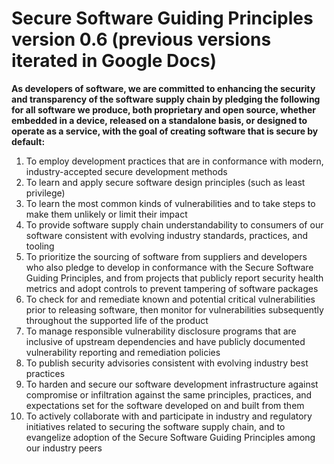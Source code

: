 # Secure Software Guiding Principles version 0.6 (previous versions iterated in Google Docs)

**As developers of software, we are committed to enhancing the security and transparency of the software supply chain by pledging the following for all software we produce, both proprietary and open source, whether embedded in a device, released on a standalone basis, or designed to operate as a service, with the goal of creating software that is secure by default:**

1. To employ development practices that are in conformance with modern, industry-accepted secure development methods
2. To learn and apply secure software design principles (such as least privilege)
3. To learn the most common kinds of vulnerabilities and to take steps to make them unlikely or limit their impact
4. To provide software supply chain understandability to consumers of our software consistent with evolving industry standards, practices, and tooling
5. To prioritize the sourcing of software from suppliers and developers who also pledge to develop in conformance with the Secure Software Guiding Principles, and from projects that publicly report security health metrics and adopt controls to prevent tampering of software packages
6. To check for and remediate known and potential critical vulnerabilities prior to releasing software, then monitor for vulnerabilities subsequently throughout the supported life of the product
7. To manage responsible vulnerability disclosure programs that are inclusive of upstream dependencies and have publicly documented vulnerability reporting and remediation policies
8. To publish security advisories consistent with evolving industry best practices
9. To harden and secure our software development infrastructure against compromise or infiltration against the same principles, practices, and expectations set for the software developed on and built from them
10. To actively collaborate with and participate in industry and regulatory initiatives related to securing the software supply chain, and to evangelize adoption of the Secure Software Guiding Principles among our industry peers
